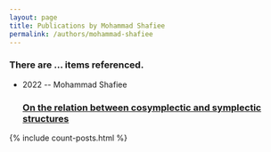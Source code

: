 ```yaml
---
layout: page
title: Publications by Mohammad Shafiee
permalink: /authors/mohammad-shafiee
---
```


<h3 id="number-posts">There are ... items referenced.</h3>
<ul class="post-list">
<li><span class='post-meta'>2022 -- Mohammad Shafiee</span><h3><a class='post-link' href="{{ site.baseurl }}/on-the-relation-between-cosymplectic-and-symplectic-structures">On the relation between cosymplectic and symplectic structures</a></h3></li>

</ul>
{% include count-posts.html %}
